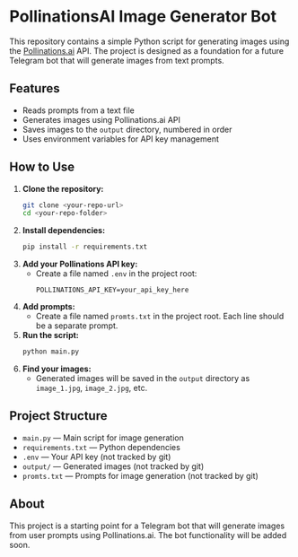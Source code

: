 # PollinationsAI Image Generator Bot

This repository contains a simple Python script for generating images using the [Pollinations.ai](https://pollinations.ai/) API. The project is designed as a foundation for a future Telegram bot that will generate images from text prompts.

## Features
- Reads prompts from a text file
- Generates images using Pollinations.ai API
- Saves images to the `output` directory, numbered in order
- Uses environment variables for API key management

## How to Use

1. **Clone the repository:**
   ```bash
   git clone <your-repo-url>
   cd <your-repo-folder>
   ```
2. **Install dependencies:**
   ```bash
   pip install -r requirements.txt
   ```
3. **Add your Pollinations API key:**
   - Create a file named `.env` in the project root:
     ```
     POLLINATIONS_API_KEY=your_api_key_here
     ```
4. **Add prompts:**
   - Create a file named `promts.txt` in the project root. Each line should be a separate prompt.
5. **Run the script:**
   ```bash
   python main.py
   ```
6. **Find your images:**
   - Generated images will be saved in the `output` directory as `image_1.jpg`, `image_2.jpg`, etc.

## Project Structure
- `main.py` — Main script for image generation
- `requirements.txt` — Python dependencies
- `.env` — Your API key (not tracked by git)
- `output/` — Generated images (not tracked by git)
- `promts.txt` — Prompts for image generation (not tracked by git)

## About
This project is a starting point for a Telegram bot that will generate images from user prompts using Pollinations.ai. The bot functionality will be added soon. 